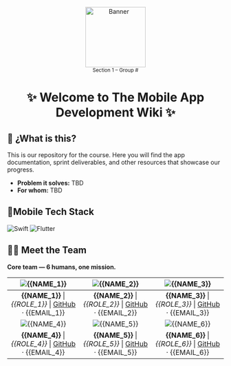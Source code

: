 <!-- TITLE + HERO -->
<p align="center">
  <img src="https://placehold.co/140x140" alt="Banner" width="140" />
  <br>
  <sub>Section 1 – Group #</sub>
</p>

<h1 align="center">✨ Welcome to  The Mobile App Development Wiki ✨</h1>


## 🧩 ¿What is this?
This is our repository for the course. Here you will find the app documentation, sprint deliverables, and other resources that showcase our progress. 
- **Problem it solves:** TBD
- **For whom:** TBD 
  

## 🧰Mobile Tech Stack
<p>
  <!-- Reemplaza iconos por los de tu stack -->
  <img alt="Swift" src="https://img.shields.io/badge/Swift-FA7343?logo=swift&logoColor=white" />
  <img alt="Flutter" src="https://img.shields.io/badge/Flutter-02569B?logo=flutter&logoColor=white" />

</p>


## 🧑‍🚀 Meet the Team

**Core team — 6 humans, one mission.**

| ![{{NAME_1}}](https://placehold.co/140x140?text={{NAME_1}}) | ![{{NAME_2}}](https://placehold.co/140x140?text={{NAME_2}}) | ![{{NAME_3}}](https://placehold.co/140x140?text={{NAME_3}}) |
|:--:|:--:|:--:|
| **{{NAME_1}}**  \| _{{ROLE_1}}_  \| [GitHub]({{GITHUB_1}}) · {{EMAIL_1}} | **{{NAME_2}}**  \| _{{ROLE_2}}_  \| [GitHub]({{GITHUB_2}}) · {{EMAIL_2}} | **{{NAME_3}}**  \| _{{ROLE_3}}_  \| [GitHub]({{GITHUB_3}}) · {{EMAIL_3}} |
| ![{{NAME_4}}](https://placehold.co/140x140?text={{NAME_4}}) | ![{{NAME_5}}](https://placehold.co/140x140?text={{NAME_5}}) | ![{{NAME_6}}](https://placehold.co/140x140?text={{NAME_6}}) |
| **{{NAME_4}}**  \| _{{ROLE_4}}_  \| [GitHub]({{GITHUB_4}}) · {{EMAIL_4}} | **{{NAME_5}}**  \| _{{ROLE_5}}_  \| [GitHub]({{GITHUB_5}}) · {{EMAIL_5}} | **{{NAME_6}}**  \| _{{ROLE_6}}_  \| [GitHub]({{GITHUB_6}}) · {{EMAIL_6}} |
